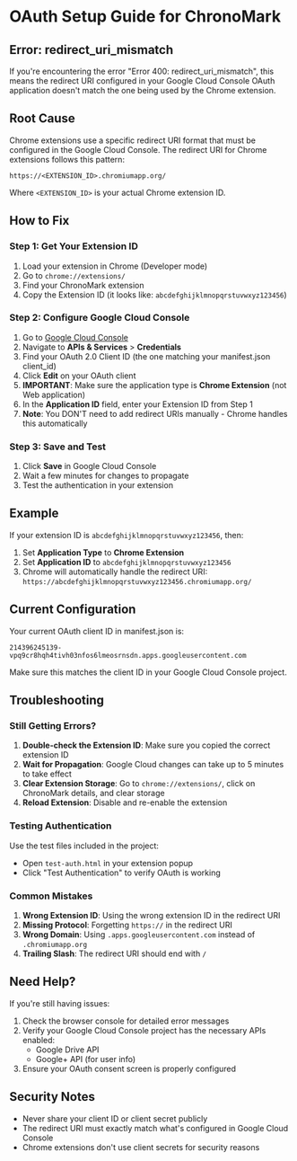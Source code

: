 # OAuth Setup Guide for ChronoMark

## Error: redirect_uri_mismatch

If you're encountering the error "Error 400: redirect_uri_mismatch", this means the redirect URI configured in your Google Cloud Console OAuth application doesn't match the one being used by the Chrome extension.

## Root Cause

Chrome extensions use a specific redirect URI format that must be configured in the Google Cloud Console. The redirect URI for Chrome extensions follows this pattern:

```
https://<EXTENSION_ID>.chromiumapp.org/
```

Where `<EXTENSION_ID>` is your actual Chrome extension ID.

## How to Fix

### Step 1: Get Your Extension ID

1. Load your extension in Chrome (Developer mode)
2. Go to `chrome://extensions/`
3. Find your ChronoMark extension
4. Copy the Extension ID (it looks like: `abcdefghijklmnopqrstuvwxyz123456`)

### Step 2: Configure Google Cloud Console

1. Go to [Google Cloud Console](https://console.cloud.google.com/)
2. Navigate to **APIs & Services** > **Credentials**
3. Find your OAuth 2.0 Client ID (the one matching your manifest.json client_id)
4. Click **Edit** on your OAuth client
5. **IMPORTANT**: Make sure the application type is **Chrome Extension** (not Web application)
6. In the **Application ID** field, enter your Extension ID from Step 1
7. **Note**: You DON'T need to add redirect URIs manually - Chrome handles this automatically

### Step 3: Save and Test

1. Click **Save** in Google Cloud Console
2. Wait a few minutes for changes to propagate
3. Test the authentication in your extension

## Example

If your extension ID is `abcdefghijklmnopqrstuvwxyz123456`, then:
1. Set **Application Type** to **Chrome Extension**
2. Set **Application ID** to `abcdefghijklmnopqrstuvwxyz123456`
3. Chrome will automatically handle the redirect URI: `https://abcdefghijklmnopqrstuvwxyz123456.chromiumapp.org/`

## Current Configuration

Your current OAuth client ID in manifest.json is:
```
214396245139-vpq9cr8hqh4tivh03nfos6lmeosrnsdn.apps.googleusercontent.com
```

Make sure this matches the client ID in your Google Cloud Console project.

## Troubleshooting

### Still Getting Errors?

1. **Double-check the Extension ID**: Make sure you copied the correct extension ID
2. **Wait for Propagation**: Google Cloud changes can take up to 5 minutes to take effect
3. **Clear Extension Storage**: Go to `chrome://extensions/`, click on ChronoMark details, and clear storage
4. **Reload Extension**: Disable and re-enable the extension

### Testing Authentication

Use the test files included in the project:
- Open `test-auth.html` in your extension popup
- Click "Test Authentication" to verify OAuth is working

### Common Mistakes

1. **Wrong Extension ID**: Using the wrong extension ID in the redirect URI
2. **Missing Protocol**: Forgetting `https://` in the redirect URI
3. **Wrong Domain**: Using `.apps.googleusercontent.com` instead of `.chromiumapp.org`
4. **Trailing Slash**: The redirect URI should end with `/`

## Need Help?

If you're still having issues:
1. Check the browser console for detailed error messages
2. Verify your Google Cloud Console project has the necessary APIs enabled:
   - Google Drive API
   - Google+ API (for user info)
3. Ensure your OAuth consent screen is properly configured

## Security Notes

- Never share your client ID or client secret publicly
- The redirect URI must exactly match what's configured in Google Cloud Console
- Chrome extensions don't use client secrets for security reasons
